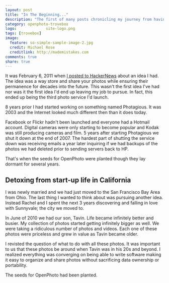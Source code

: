 ```yaml
---
layout: post
title: "In The Beginning..."
description: "The first of many posts chronicling my journey from having an idea to selling it."
category: openphoto-trovebox
logo:             site-logo.png
tags: [trovebox]
image:
  feature: so-simple-sample-image-2.jpg
  credit: Michael Rose
  creditlink: http://mademistakes.com
comments: true
share: true
---
```


It was February 6, 2011 when [I posted to HackerNews](https://news.ycombinator.com/item?id=2184603) about an idea I had. The idea was a way store and share your photos while ensuring their permanence for decades into the future. This wasn't the first idea I've had nor was it the first idea I'd end up leaving my job to pursue. In fact, this ended up being the third photo service I'd launch.

8 years prior I had started working on something named Photagious. It was 2003 and the Internet looked much different then than it does today.

Facebook or Flickr hadn't been launched and everyone had a Hotmail account. Digital cameras were only starting to become popular and Kodak was still producing cameras and film. 5 years after starting Photagious we shut it down at the end of 2007. The hardest part of shutting the service down was receiving emails a year later inquiring if we had backups of the photos we had deleted prior to sending servers back to HP.

That's when the seeds for OpenPhoto were planted though they lay dormant for several years.


## Detoxing from start-up life in California

I was newly married and we had just moved to the San Francisco Bay Area from Ohio. The last thing I wanted to think about was pursuing another idea. Instead Rachel and I spent the next 3 years discovering and falling in love with Sunnyvale; the city we moved to.

In June of 2010 we had our son, Tavin. Life became infinitely better and busier. My collection of photos started getting infinitely bigger as well. We were taking a ridiculous number of photos and videos. Each one of these photos were priceless and grew in value as Tavin became older.

I revisted the question of what to do with all these photos. It was important to us that these photos be around when Tavin was in his 20s and beyond. I realized everything was converging on being able to write software making it easy to organize and share photos without sacrificing data ownership or portability.

The seeds for OpenPhoto had been planted.
